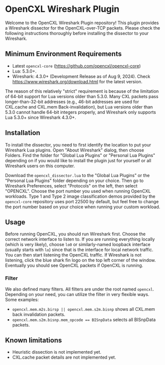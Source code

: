 # OpenCXL Wireshark Plugin

Welcome to the OpenCXL Wireshark Plugin repository! This plugin provides a Wireshark dissector for the OpenCXL-over-TCP packets. Please check the following instructions thoroughly before installing the dissector to your Wireshark.

## Minimum Environment Requirements

 - Latest `opencxl-core` (https://github.com/opencxl/opencxl-core)
 - Lua: 5.3.0+.
 - Wireshark: 4.3.0+ (Development Release as of Aug 9, 2024). Check https://www.wireshark.org/download.html for the latest version. 

The reason of this relatively "strict" requirement is because of the limitation of 64-bit support for Lua versions older than 5.3.0. Many CXL packets pass longer-than-32-bit addresses (e.g., 46-bit addresses are used for CXL.cache and CXL.mem Back-invalidation), but Lua versions older than 5.3.0 cannot handle 64-bit integers properly, and Wireshark only supports Lua 5.3.0+ since Wireshark 4.3.0+.

## Installation

To install the dissector, you need to first identify the location to put your Wireshark Lua plugins. 
Open "About Wireshark" dialog, then choose Folders. Find the folder for "Global Lua Plugins" or "Personal Lua Plugins" depending on if you would like to install the plugin just for yourself or all Wireshark users on this computer.

Download the `opencxl_dissector.lua` to the "Global Lua Plugins" or the "Personal Lua Plugins" folder depending on your choice. Then go to Wireshark Preferences, select "Protocols" on the left, then select "OPENCXL". Choose the port number you used when running OpenCXL workloads. Type 1 and Type 2 image classification demos provided by the `opencxl-core` repository uses port 22500 by default, but feel free to change the port number based on your choice when running your custom workload.

## Usage

Before running OpenCXL, you should run Wireshark first. Choose the correct network interface to listen to. If you are running everything locally (which is very likely), choose `lo0` or similarly-named loopback interface (usually starts with `lo`) since that is the interface for local network traffic. 
You can then start listening the OpenCXL traffic. If Wireshark is not listening, click the blue shark fin logo on the top left corner of the window. Eventually you should see OpenCXL packets if OpenCXL is running.

### Filter

We also defined many filters. All filters are under the root named `opencxl`. Depending on your need, you can utilize the filter in very flexible ways. Some examples:
 - `opencxl.mem.m2s.birsp || opencxl.mem.s2m.bisnp` shows all CXL.mem back invalidation packets.
 - `opencxl.mem.s2m.bisnp.mem_opcode == BISnpData` selects all BISnpData packets.

## Known limitations

 - Heuristic dissection is not implemented yet.
 - CXL.cache packet details are not implemented yet.